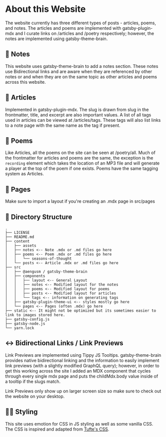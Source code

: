 # About this Website

The website currently has three different types of posts - articles, poems, and notes. The articles and poems are implemented with gatsby-plugin-mdx and I curate links on /articles and /poetry respectively; however, the notes are implemented using gatsby-theme-brain.

## 📝 Notes

This website uses gatsby-theme-brain to add a notes section. These notes use Bidirectional links and are aware when they are referenced by other notes or and when they are on the same topic as other articles and poems across this website. 

## 📘 Articles

Implemented in gatsby-plugin-mdx. The slug is drawn from slug in the frontmatter, title, and excerpt are also important values. A list of all tags used in articles can be viewed at /articles/tags. These tags will also list links to a note page with the same name as the tag if present. 

## 📜 Poems

Like Articles, all the poems on the site can be seen at /poetry/all. Much of the frontmatter for articles and poems are the same, the exception is the `recording` element which takes the location of an MP3 file and will generate a player at the top of the poem if one exists. Poems have the same tagging system as Articles.

## 📄 Pages

Make sure to import a layout if you're creating an .mdx page in src/pages

## 📁 Directory Structure

```
.
├── LICENSE
├── README.md
├── content
│   ├── assets
│   ├── notes <-- Note .mdx or .md files go here
│   ├── poems <-- Poem .mdx or .md files go here
│   │   └── seasons-of-thought
│   └── posts <-- Article .mdx or .md files go here
├── src
│   ├── @aengusm / gatsby-theme-brain
│   ├── components
│   │   ├── layout <-- General Layout
│   │   ├── notes <-- Modified layout for the notes
│   │   ├── poems <-- Modified layout for poems
│   │   ├── posts <-- Modified layout for articles
│   │   └── tags <-- information on generating tags
│   ├── gatsby-plugin-theme-ui <-- styles mostly go here
│   └── pages <-- Pages (often .mdx) go here
├── static <-- It might not be optimized but its sometimes easier to link to images stored here.
├── gatsby-config.js
├── gatsby-node.js
└── yarn.lock
```

## ↔️ Bidirectional Links / Link Previews

Link Previews are implemented using Tippy JS Tooltips. gatsby-theme-brain provides native bidirectional linking and the information to easily implement link previews (with a slightly modified GraphQL query); however, in order to get this working across the site I added an MDX component that cycles through every single mdx page and puts the childMdx.body value inside of a tooltip if the slugs match.

Link Previews only show up on larger screen size so make sure to check out the website on your desktop.

## 🕺🏼 Styling

This site uses emotion for CSS in JS styling as well as some vanilla CSS. The CSS is inspired and adapted from [Tufte's CSS](https://github.com/edwardtufte/tufte-css).

